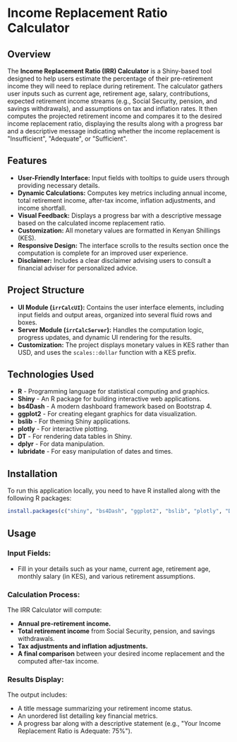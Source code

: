 # Income Replacement Ratio Calculator

## Overview

The **Income Replacement Ratio (IRR) Calculator** is a Shiny-based tool designed to help users estimate the percentage of their pre-retirement income they will need to replace during retirement. The calculator gathers user inputs such as current age, retirement age, salary, contributions, expected retirement income streams (e.g., Social Security, pension, and savings withdrawals), and assumptions on tax and inflation rates. It then computes the projected retirement income and compares it to the desired income replacement ratio, displaying the results along with a progress bar and a descriptive message indicating whether the income replacement is "Insufficient", "Adequate", or "Sufficient".

## Features

- **User-Friendly Interface:** Input fields with tooltips to guide users through providing necessary details.
- **Dynamic Calculations:** Computes key metrics including annual income, total retirement income, after-tax income, inflation adjustments, and income shortfall.
- **Visual Feedback:** Displays a progress bar with a descriptive message based on the calculated income replacement ratio.
- **Customization:** All monetary values are formatted in Kenyan Shillings (KES).
- **Responsive Design:** The interface scrolls to the results section once the computation is complete for an improved user experience.
- **Disclaimer:** Includes a clear disclaimer advising users to consult a financial adviser for personalized advice.

## Project Structure

- **UI Module (`irrCalcUI`):** Contains the user interface elements, including input fields and output areas, organized into several fluid rows and boxes.
- **Server Module (`irrCalcServer`):** Handles the computation logic, progress updates, and dynamic UI rendering for the results.
- **Customization:** The project displays monetary values in KES rather than USD, and uses the `scales::dollar` function with a KES prefix.


## Technologies Used

- **R** - Programming language for statistical computing and graphics.
- **Shiny** - An R package for building interactive web applications.
- **bs4Dash** - A modern dashboard framework based on Bootstrap 4.
- **ggplot2** - For creating elegant graphics for data visualization.
- **bslib** - For theming Shiny applications.
- **plotly** - For interactive plotting.
- **DT** - For rendering data tables in Shiny.
- **dplyr** - For data manipulation.
- **lubridate** - For easy manipulation of dates and times.

## Installation

To run this application locally, you need to have R installed along with the following R packages:

```R
install.packages(c("shiny", "bs4Dash", "ggplot2", "bslib", "plotly", "DT", "dplyr", "lubridate"))
```

## Usage

### Input Fields:
- Fill in your details such as your name, current age, retirement age, monthly salary (in KES), and various retirement assumptions.

### Calculation Process:
The IRR Calculator will compute:
- **Annual pre-retirement income.**
- **Total retirement income** from Social Security, pension, and savings withdrawals.
- **Tax adjustments and inflation adjustments.**
- **A final comparison** between your desired income replacement and the computed after-tax income.

### Results Display:
The output includes:
- A title message summarizing your retirement income status.
- An unordered list detailing key financial metrics.
- A progress bar along with a descriptive statement (e.g., "Your Income Replacement Ratio is Adequate: 75%").
